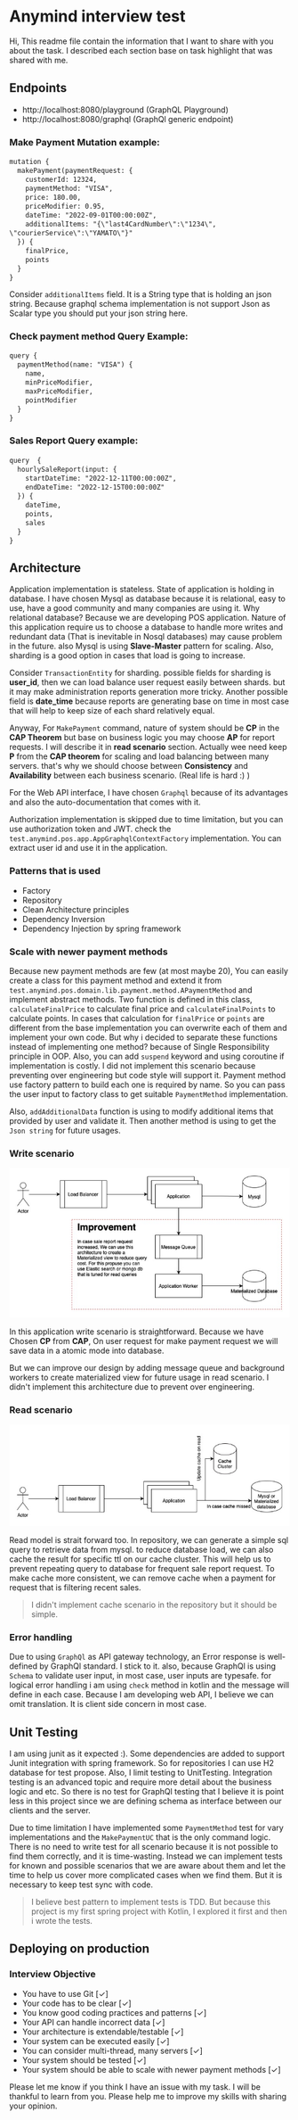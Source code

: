 # Anymind interview test
Hi, This readme file contain the information that I want to share with you about the task.
I described each section base on task highlight that was shared with me.

## Endpoints
* http://localhost:8080/playground (GraphQL Playground)
* http://localhost:8080/graphql (GraphQl generic endpoint)

### Make Payment Mutation example:
```
mutation {
  makePayment(paymentRequest: { 
    customerId: 12324,
    paymentMethod: "VISA",
    price: 180.00,
    priceModifier: 0.95,
    dateTime: "2022-09-01T00:00:00Z",
    additionalItems: "{\"last4CardNumber\":\"1234\", \"courierService\":\"YAMATO\"}"
  }) {
    finalPrice,
    points
  }
}

```
Consider `additionalItems` field. It is a String type that is holding an json string. Because graphql schema implementation 
is not support Json as Scalar type you should put your json string here.

### Check payment method Query Example:
```
query {
  paymentMethod(name: "VISA") {
    name,
    minPriceModifier,
    maxPriceModifier,
    pointModifier
  }
}
```

### Sales Report Query example:
```
query  {
  hourlySaleReport(input: {
    startDateTime: "2022-12-11T00:00:00Z",
    endDateTime: "2022-12-15T00:00:00Z"
  }) {
    dateTime,
    points,
    sales
  }
}
```


## Architecture
Application implementation is stateless. State of application is holding in database. I have chosen Mysql as database
because it is relational, easy to use, have a good community and many companies are using it. Why relational database?
Because we are developing POS application. Nature of this application require us to choose a database to handle more writes
and redundant data (That is inevitable in Nosql databases) may cause problem in the future. also Mysql is using **Slave-Master** pattern for scaling.
Also, sharding is a good option in cases that load is going to increase.

Consider `TransactionEntity` for sharding. possible fields for sharding is **user_id**, then we can load balance user request easily
between shards. but it may make administration reports generation more tricky. Another possible field is **date_time** because reports are generating
base on time in most case that will help to keep size of each shard relatively equal.

Anyway, For `MakePayment` command, nature of system should be **CP** in the **CAP Theorem** but base on business logic you
may choose **AP** for report requests. I will describe it in **read scenario** section.
Actually wee need keep **P** from the **CAP theorem** for scaling and load balancing between many servers. that's why we should
choose between **Consistency** and **Availability** between each business scenario. (Real life is hard :) )

For the Web API interface, I have chosen `Graphql` because of its advantages and also the auto-documentation that comes with it.

Authorization implementation is skipped due to time limitation, but you can use authorization token and JWT. check the 
`test.anymind.pos.app.AppGraphqlContextFactory` implementation. You can extract user id and use it in the application.



### Patterns that is used
* Factory
* Repository
* Clean Architecture principles
* Dependency Inversion
* Dependency Injection by spring framework

### Scale with newer payment methods
Because new payment methods are few (at most maybe 20), You can easily create a class for this payment method and
extend it from `test.anymind.pos.domain.lib.payment.method.APaymentMethod` and implement abstract methods.
Two function is defined in this class, `calculateFinalPrice` to calculate final price and `calculateFinalPoints` to calculate
points. In cases that calculation for `finalPrice` or `points` are different from the base implementation you can overwrite each of them
and implement your own code. But why i decided to separate these functions instead of implementing one method? because of Single Responsibility principle
in OOP. Also, you can add `suspend` keyword and using coroutine if implementation is costly. I did not implement this scenario because
preventing over engineering but code style will support it.
Payment method use factory pattern to build each one is required by name. So you can pass the user input to factory class to 
get suitable `PaymentMethod` implementation.

Also, `addAdditionalData` function is using to modify additional items that provided by user and validate it. Then another method
is using to get the `Json string` for future usages.

### Write scenario
![Write scenario UML](./write-scenario-uml.jpg "Write scenario UML")

In this application write scenario is straightforward. Because we have Chosen **CP** from **CAP**, On user request
for make payment request we will save data in a atomic mode into database.

But we can improve our design by adding message queue and background workers to create materialized view for future usage in read scenario.
I didn't implement this architecture due to prevent over engineering.


### Read scenario
![Read scenario UML](./read-scenario-uml.jpg "Read scenario UML")

Read model is strait forward too. In repository, we can generate a simple sql query to retrieve data from mysql. to reduce
 database load, we can also cache the result for specific ttl on our cache cluster. This will help us to prevent repeating query to database for frequent 
sale report request. To make cache more consistent, we can remove cache when a payment for request that is filtering recent sales.

> I didn't implement cache scenario in the repository but it should be simple.


### Error handling
Due to using `GraphQl` as API gateway technology, an Error response is well-defined by GraphQl standard.
I stick to it. also, because GraphQl is using `Schema` to validate user input, in most case, user inputs are typesafe. for logical
error handling i am using `check` method in kotlin and the message will define in each case.
Because I am developing web API, I believe we can omit translation. It is client side concern in most case.

## Unit Testing
I am using junit as it expected :). Some dependencies are added to support Junit integration with spring framework. So for repositories
I can use H2 database for test propose. Also, I limit testing to UnitTesting. Integration testing is an advanced topic and require more detail
about the business logic and etc. So there is no test for GraphQl testing that I believe it is point less in this project since we are defining schema as interface
between our clients and the server.

Due to time limitation I have implemented some `PaymentMethod` test for vary implementations and the `MakePaymentUC` that is the only command logic.
There is no need to write test for all scenario because it is not possible to find them correctly, and it is time-wasting. Instead we can implement tests
for known and possible scenarios that we are aware about them and let the time to help us cover more complicated cases when we find them.
But it is necessary to keep test sync with code.

> I believe best pattern to implement tests is TDD. But because this project is my first spring project with Kotlin, I explored it first
and then i wrote the tests.

## Deploying on production



### Interview Objective
* You have to use Git [✓]
* Your code has to be clear [✓]
* You know good coding practices and patterns [✓]
* Your API can handle incorrect data [✓]
* Your architecture is extendable/testable [✓]
* Your system can be executed easily [✓]
* You can consider multi-thread, many servers [✓]
* Your system should be tested [✓]
* Your system should be able to scale with newer payment methods [✓]

Please let me know if you think I have an issue with my task. I will be thankful to learn from you.
Please help me to improve my skills with sharing your opinion.